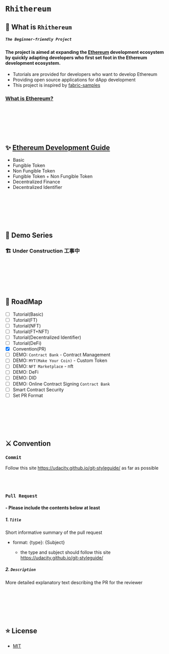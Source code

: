 # `Rhithereum`

## 🎯 What is `Rhithereum`

##### `The Beginner-friendly Project`

#### The project is aimed at expanding the [Ethereum](https://github.com/ethereum) development ecosystem by quickly adapting developers who first set foot in the Ethereum development ecosystem.
 - Tutorials are provided for developers who want to develop Ethereum
 - Providing open source applications for dApp development
 - This project is inspired by [fabric-samples](https://github.com/hyperledger/fabric-samples)

### [What is Ethereum?](https://ethereum.org/en/what-is-ethereum/)

<br><br><br><br><br>

## ✨ [Ethereum Development Guide](https://github.com/Rhithereum/ethereum-development-guide)

 - Basic
 - Fungible Token
 - Non Fungible Token
 - Fungible Token + Non Fungible Token
 - Decentralized Finance
 - Decentralized Identifier

<br><br><br><br><br>

## 🎡 Demo Series

### 🏗️ Under Construction 工事中

<br><br><br><br><br>

## 🧭 RoadMap
 - [ ] Tutorial(Basic)
 - [ ] Tutorial(FT)
 - [ ] Tutorial(NFT)
 - [ ] Tutorial(FT+NFT)
 - [ ] Tutorial(Decentralized Identifier)
 - [ ] Tutorial(DeFi)
 - [X] Convention(PR)
 - [ ] DEMO: `Contract Bank` - Contract Management
 - [ ] DEMO: `MYT(Make Your Coin)` - Custom Token 
 - [ ] DEMO: `NFT Marketplace` - nft
 - [ ] DEMO: DeFi
 - [ ] DEMO: DID
 - [ ] DEMO: Online Contract Signing `Contract Bank`
 - [ ] Smart Contract Security
 - [ ] Set PR Format

<br><br><br><br><br>

## ⚔️ Convention

### `Commit`

Follow this site https://udacity.github.io/git-styleguide/ as far as possible

<br><br>

### `Pull Request`

#### - Please include the contents below at least

##### 1. `Title`

Short informative summary of the pull request

 - format: {type}: {Subject}

    - the type and subject should follow this site https://udacity.github.io/git-styleguide/

##### 2. `Description`

More detailed explanatory text describing the PR for the reviewer

<br><br><br><br><br>

## ⭐ License
 - [MIT](./LICENSE)
